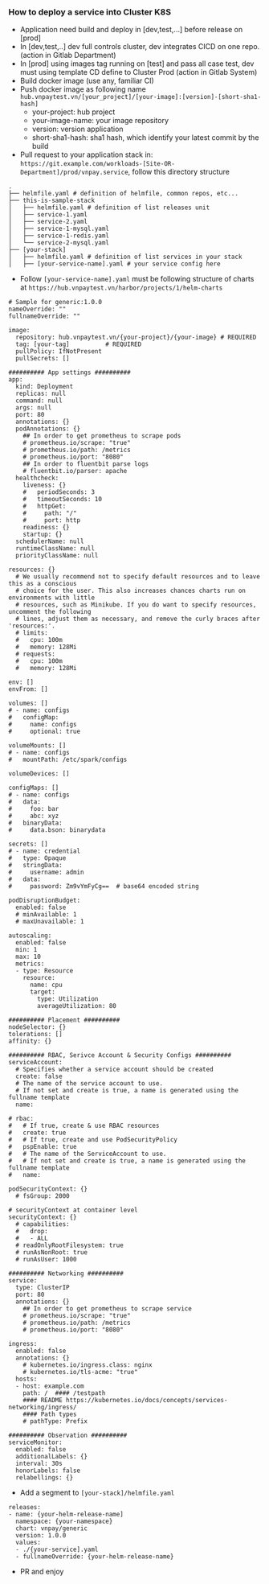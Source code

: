 ### How to deploy a service into Cluster K8S

* Application need build and deploy in [dev,test,...] before release on [prod]
* In [dev,test,..] dev full controls cluster, dev integrates CICD on one repo. (action in Gitlab Department)
* In [prod] using images tag running on [test] and pass all case test, dev must using template CD define to Cluster Prod (action in Gitlab System)
* Build docker image (use any, familiar CI)
* Push docker image as following name `hub.vnpaytest.vn/[your_project]/[your-image]:[version]-[short-sha1-hash]`
    * your-project: hub project
    * your-image-name: your image repository
    * version: version application
    * short-sha1-hash: sha1 hash, which identify your latest commit by the build
* Pull request to your application stack in: `https://git.example.com/workloads-[Site-OR-Department]/prod/vnpay.service`, follow this directory structure
```
.
├── helmfile.yaml # definition of helmfile, common repos, etc...
├── this-is-sample-stack
│   ├── helmfile.yaml # definition of list releases unit
│   ├── service-1.yaml
│   ├── service-2.yaml
│   ├── service-1-mysql.yaml
│   ├── service-1-redis.yaml
│   └── service-2-mysql.yaml
├── [your-stack]
│   ├── helmfile.yaml # definition of list services in your stack
│   ├── [your-service-name].yaml # your service config here
```

* Follow `[your-service-name].yaml` must be following structure of charts at `https://hub.vnpaytest.vn/harbor/projects/1/helm-charts`

```
# Sample for generic:1.0.0
nameOverride: ""
fullnameOverride: ""

image:
  repository: hub.vnpaytest.vn/{your-project}/{your-image} # REQUIRED
  tag: [your-tag]          # REQUIRED
  pullPolicy: IfNotPresent
  pullSecrets: []

########## App settings ##########
app:
  kind: Deployment
  replicas: null
  command: null
  args: null
  port: 80
  annotations: {}
  podAnnotations: {}
    ## In order to get prometheus to scrape pods
    # prometheus.io/scrape: "true"
    # prometheus.io/path: /metrics
    # prometheus.io/port: "8080"
    ## In order to fluentbit parse logs
    # fluentbit.io/parser: apache
  healthcheck:
    liveness: {}
    #   periodSeconds: 3
    #   timeoutSeconds: 10
    #   httpGet:
    #     path: "/"
    #     port: http
    readiness: {}
    startup: {}
  schedulerName: null
  runtimeClassName: null
  priorityClassName: null

resources: {}
  # We usually recommend not to specify default resources and to leave this as a conscious
  # choice for the user. This also increases chances charts run on environments with little
  # resources, such as Minikube. If you do want to specify resources, uncomment the following
  # lines, adjust them as necessary, and remove the curly braces after 'resources:'.
  # limits:
  #   cpu: 100m
  #   memory: 128Mi
  # requests:
  #   cpu: 100m
  #   memory: 128Mi

env: []
envFrom: []

volumes: []
# - name: configs
#   configMap:
#     name: configs
#     optional: true

volumeMounts: []
# - name: configs
#   mountPath: /etc/spark/configs

volumeDevices: []

configMaps: []
# - name: configs
#   data:
#     foo: bar
#     abc: xyz
#   binaryData:
#     data.bson: binarydata

secrets: []
# - name: credential
#   type: Opaque
#   stringData:
#     username: admin
#   data:
#     password: Zm9vYmFyCg==  # base64 encoded string

podDisruptionBudget:
  enabled: false
  # minAvailable: 1
  # maxUnavailable: 1

autoscaling:
  enabled: false
  min: 1
  max: 10
  metrics:
  - type: Resource
    resource:
      name: cpu
      target:
        type: Utilization
        averageUtilization: 80

########## Placement ##########
nodeSelector: {}
tolerations: []
affinity: {}

########## RBAC, Serivce Account & Security Configs ##########
serviceAccount:
  # Specifies whether a service account should be created
  create: false
  # The name of the service account to use.
  # If not set and create is true, a name is generated using the fullname template
  name:

# rbac:
#   # If true, create & use RBAC resources
#   create: true
#   # If true, create and use PodSecurityPolicy
#   pspEnable: true
#   # The name of the ServiceAccount to use.
#   # If not set and create is true, a name is generated using the fullname template
#   name:

podSecurityContext: {}
  # fsGroup: 2000

# securityContext at container level
securityContext: {}
  # capabilities:
  #   drop:
  #   - ALL
  # readOnlyRootFilesystem: true
  # runAsNonRoot: true
  # runAsUser: 1000

########## Networking ##########
service:
  type: ClusterIP
  port: 80
  annotations: {}
    ## In order to get prometheus to scrape service
    # prometheus.io/scrape: "true"
    # prometheus.io/path: /metrics
    # prometheus.io/port: "8080"

ingress:
  enabled: false
  annotations: {}
    # kubernetes.io/ingress.class: nginx
    # kubernetes.io/tls-acme: "true"
  hosts:
  - host: example.com
    path: /  #### /testpath
    #### README https://kubernetes.io/docs/concepts/services-networking/ingress/
    #### Path types
    # pathType: Prefix  

########## Observation ##########
serviceMonitor:
  enabled: false
  additionalLabels: {}
  interval: 30s
  honorLabels: false
  relabellings: {}
```

* Add a segment to `[your-stack]/helmfile.yaml`

```
releases:
- name: {your-helm-release-name]
  namespace: {your-namespace}
  chart: vnpay/generic
  version: 1.0.0
  values:
  - ./{your-service].yaml
  - fullnameOverride: {your-helm-release-name}
```

* PR and enjoy
